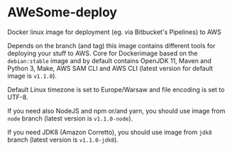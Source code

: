 # AWeSome-deploy
Docker linux image for deployment (eg. via Bitbucket's Pipelines) to AWS

Depends on the branch (and tag) this image contains different tools for deploying your stuff to AWS.
Core for Dockerimage based on the `debian:stable` image and by default contains OpenJDK 11, Maven and Python 3, Make, AWS SAM CLI and AWS CLI (latest version for default image is `v1.1.0`).

Default Linux timezone is set to Europe/Warsaw and file encoding is set to UTF-8.

If you need also NodeJS and npm or/and yarn, you should use image from `node` branch (latest version is `v1.1.0-node`).

If you need JDK8 (Amazon Corretto), you should use image from `jdk8` branch (latest version is `v1.1.0-jdk8`).